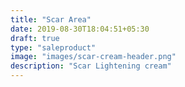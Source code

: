 ```yaml
---
title: "Scar Area"
date: 2019-08-30T18:04:51+05:30
draft: true
type: "saleproduct"
image: "images/scar-cream-header.png"
description: "Scar Lightening cream"
---
```

